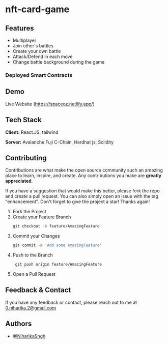# nft-card-game

## Features

- Multiplayer
- Join other's battles
- Create your own battle
- Attack/Defend in each move
- Change battle background during the game

### Deployed Smart Contracts

## Demo

Live Website (https://spaceoz.netlify.app/)

## Tech Stack

**Client:** React.JS, tailwind

**Server:** Avalanche Fuji C-Chain, Hardhat js, Solidity

## Contributing

Contributions are what make the open source community such an amazing place to learn, inspire, and create. Any contributions you make are **greatly appreciated**.

If you have a suggestion that would make this better, please fork the repo and create a pull request. You can also simply open an issue with the tag "enhancement".
Don't forget to give the project a star! Thanks again!

1. Fork the Project
2. Create your Feature Branch
   ```sh
   git checkout -b feature/AmazingFeature
   ```
3. Commit your Changes 
    ```sh
    git commit -m 'Add some AmazingFeature'
    ```
4. Push to the Branch 
   ```sh
    git push origin feature/AmazingFeature
    ```
6. Open a Pull Request

## Feedback & Contact

If you have any feedback or contact, please reach out to me at 0.niharika.2@gmail.com


## Authors

- [@NiharikaSngh](https://www.github.com/NiharikaSngh)
